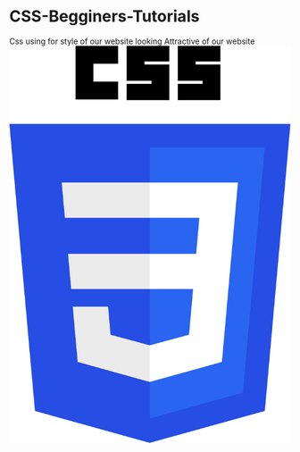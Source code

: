# CSS-Begginers-Tutorials
Css using for style of our website looking Attractive of our website 
<img src="CSS.png">
